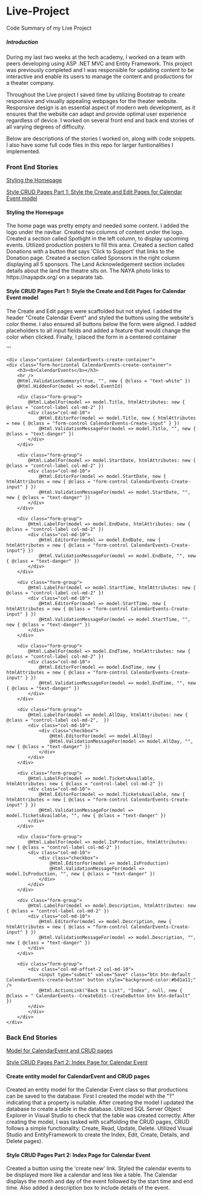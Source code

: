 # Live-Project
Code Summary of my Live Project

<h5>Introduction</h5>

During my last two weeks at the tech academy, I worked on a team with peers developing using ASP .NET MVC and Entity Framework.
This project was previously completed and I was responsible for updating content to be interactive and enable its users to manage
the content and productions for a theater company.

Throughout the Live project I saved time by utilizing Bootstrap to create responsive and visually appealing webpages for the theater website.
Responsive design is an essential aspect of modern web development, as it ensures that the website can adapt and provide optimal user experience
regardless of device. I worked on several front end and back end stories of all varying degrees of difficulty.

Below are descriptions of the stories I worked on, along with code snippets. I also have some full code files in this repo for larger
funtionalities I implemented.

<h3>Front End Stories</h3>

[Styling the Homepage](https://github.com/starshaquinte/Live-Project/blob/main/StyleHomePage.html)

[Style CRUD Pages Part 1: Style the Create and Edit Pages for Calendar Event model](https://github.com/starshaquinte/Live-Project/blob/main/StyleCRUDPagesPart1.html)


<h4>Styling the Homepage</h4> 
The home page was pretty empty and needed some content. I added the logo under the navbar. Created two columns of content under the logo.
Created a section called Spotlight in the left column, to display upcoming events. Utilized production posters to fill this area.
Created a section called Donations with a button that says 'Click to Support' that links to the Donation page. Created a section called 
Sponsors in the right column displaying all 5 sponsors. The Land Acknowledgement section includes details about the land the theatre
sits on. The NAYA photo links to https://nayapdx.org/ on a separate tab.

<h4>Style CRUD Pages Part 1: Style the Create and Edit Pages for Calendar Event model</h4>
The Create and Edit pages were scaffolded but not styled. I added the header "Create Calendar Event" and styled the buttons using the website's
color theme.  I also ensured all buttons below the form were aligned. I added placeholders to all input fields and added a feature that would 
change the color when clicked. Finally, I placed the form in a centered container 

'''


    <div class="container CalendarEvents-create-container">
    <div class="form-horizontal CalendarEvents-create-container">
        <h3><b>CalendarEvents</b></h3>
        <hr />
        @Html.ValidationSummary(true, "", new { @class = "text-white" })
        @Html.HiddenFor(model => model.EventId)

        <div class="form-group">
            @Html.LabelFor(model => model.Title, htmlAttributes: new { @class = "control-label col-md-2" })
            <div class="col-md-10">
                @Html.EditorFor(model => model.Title, new { htmlAttributes = new { @class = "form-control CalendarEvents-Create-input" } })
                @Html.ValidationMessageFor(model => model.Title, "", new { @class = "text-danger" })
            </div>
        </div>

        <div class="form-group">
            @Html.LabelFor(model => model.StartDate, htmlAttributes: new { @class = "control-label col-md-2" })
            <div class="col-md-10">
                @Html.EditorFor(model => model.StartDate, new { htmlAttributes = new { @class = "form-control CalendarEvents-Create-input" } })
                @Html.ValidationMessageFor(model => model.StartDate, "", new { @class = "text-danger" })
            </div>
        </div>

        <div class="form-group">
            @Html.LabelFor(model => model.EndDate, htmlAttributes: new { @class = "control-label col-md-2" })
            <div class="col-md-10">
                @Html.EditorFor(model => model.EndDate, new { htmlAttributes = new { @class = "form-control CalendarEvents-Create-input"} })
                @Html.ValidationMessageFor(model => model.EndDate, "", new { @class = "text-danger" })
            </div>
        </div>

        <div class="form-group">
            @Html.LabelFor(model => model.StartTime, htmlAttributes: new { @class = "control-label col-md-2" })
            <div class="col-md-10">
                @Html.EditorFor(model => model.StartTime, new { htmlAttributes = new { @class = "form-control CalendarEvents-Create-input" } })
                @Html.ValidationMessageFor(model => model.StartTime, "", new { @class = "text-danger" })
            </div>
        </div>

        <div class="form-group">
            @Html.LabelFor(model => model.EndTime, htmlAttributes: new { @class = "control-label col-md-2" })
            <div class="col-md-10">
                @Html.EditorFor(model => model.EndTime, new { htmlAttributes = new { @class = "form-control CalendarEvents-Create-input" } })
                @Html.ValidationMessageFor(model => model.EndTime, "", new { @class = "text-danger" })
            </div>
        </div>

        <div class="form-group">
            @Html.LabelFor(model => model.AllDay, htmlAttributes: new { @class = "control-label col-md-2",  })
            <div class="col-md-10">
                <div class="checkbox">
                    @Html.EditorFor(model => model.AllDay)
                    @Html.ValidationMessageFor(model => model.AllDay, "", new { @class = "text-danger" })
                </div>
            </div>
        </div>

        <div class="form-group">
            @Html.LabelFor(model => model.TicketsAvailable, htmlAttributes: new { @class = "control-label col-md-2" })
            <div class="col-md-10">
                @Html.EditorFor(model => model.TicketsAvailable, new { htmlAttributes = new { @class = "form-control CalendarEvents-Create-input" } })
                @Html.ValidationMessageFor(model => model.TicketsAvailable, "", new { @class = "text-danger" })
            </div>
        </div>

        <div class="form-group">
            @Html.LabelFor(model => model.IsProduction, htmlAttributes: new { @class = "control-label col-md-2" })
            <div class="col-md-10">
                <div class="checkbox">
                    @Html.EditorFor(model => model.IsProduction)
                    @Html.ValidationMessageFor(model => model.IsProduction, "", new { @class = "text-danger" })
                </div>
            </div>
        </div>

        <div class="form-group">
            @Html.LabelFor(model => model.Description, htmlAttributes: new { @class = "control-label col-md-2" })
            <div class="col-md-10">
                @Html.EditorFor(model => model.Description, new { htmlAttributes = new { @class = "form-control CalendarEvents-Create-input" } })
                @Html.ValidationMessageFor(model => model.Description, "", new { @class = "text-danger" })
            </div>
        </div>

        <div class="form-group">
            <div class="col-md-offset-2 col-md-10">
                <input type="submit" value="Save" class="btn btn-default CalendarEvents-create-button" button style="background-color:#bd1a11;" />
                @Html.ActionLink("Back to List", "Index", null, new { @class = " CalendarEvents--CreateEdit--CreateButton btn btn-default" })
            </div>
            </div>
        </div>
    </div>







<h3>Back End Stories</h3>

[Model for CalendarEvent and CRUD pages](https://github.com/starshaquinte/Live-Project/blob/main/ModelforCalendarEventandCRUDpages.txt)

[Style CRUD Pages Part 2: Index Page for Calendar Event](https://github.com/starshaquinte/Live-Project/blob/main/Style%20CRUD%20Pages%20Part%202.txt)

<h4>Create entity model for CalendarEvent and CRUD pages</h4>
Created an entity model for the Calendar Event class so that productions can be saved to the database. First I created the model with
the "?" indicating that a property is nullable. After creating the model I updated the database to create a table in the database. Utilized 
SQL Server Object Explorer in Visual Studio to check that the table was created correctly. After creating the model, I was tasked with 
scaffolding the CRUD pages, CRUD follows a simple functionality: Create, Read, Update, Delete. Utilized Visual Studio and EntityFramework
to create the Index, Edit, Create, Details, and Delete pages).

<h4>Style CRUD Pages Part 2: Index Page for Calendar Event</h4>
Created a button using the 'create new' link. Styled the calendar events to be displayed more like a calendar and less like a table. The
Calendar displays the month and day of the event followed by the start time and end time. Also added a description box to include details
of the event. 





